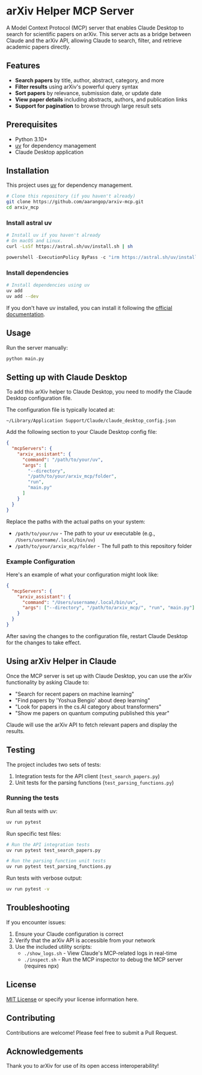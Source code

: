 # arXiv Helper MCP Server

A Model Context Protocol (MCP) server that enables Claude Desktop to search for
scientific papers on arXiv. This server acts as a bridge between Claude and the
arXiv API, allowing Claude to search, filter, and retrieve academic papers
directly.

## Features

- **Search papers** by title, author, abstract, category, and more
- **Filter results** using arXiv's powerful query syntax
- **Sort papers** by relevance, submission date, or update date
- **View paper details** including abstracts, authors, and publication links
- **Support for pagination** to browse through large result sets

## Prerequisites

- Python 3.10+
- [uv](https://github.com/astral-sh/uv) for dependency management
- Claude Desktop application

## Installation

This project uses [uv](https://github.com/astral-sh/uv) for dependency
management.

```bash
# Clone this repository (if you haven't already)
git clone https://github.com/aarangop/arxiv-mcp.git
cd arxiv_mcp
```

### Install astral uv

```bash
# Install uv if you haven't already
# On macOS and Linux.
curl -LsSf https://astral.sh/uv/install.sh | sh

```

```powershell
powershell -ExecutionPolicy ByPass -c "irm https://astral.sh/uv/install.ps1 | iex"
```

### Install dependencies

```bash
# Install dependencies using uv
uv add
uv add --dev
```

If you don't have uv installed, you can install it following the
[official documentation](https://github.com/astral-sh/uv#installation).

## Usage

Run the server manually:

```bash
python main.py
```

## Setting up with Claude Desktop

To add this arXiv helper to Claude Desktop, you need to modify the Claude
Desktop configuration file.

The configuration file is typically located at:

```
~/Library/Application Support/Claude/claude_desktop_config.json
```

Add the following section to your Claude Desktop config file:

```json
{
  "mcpServers": {
    "arxiv_assistant": {
      "command": "/path/to/your/uv",
      "args": [
        "--directory",
        "/path/to/your/arxiv_mcp/folder",
        "run",
        "main.py"
      ]
    }
  }
}
```

Replace the paths with the actual paths on your system:

- `/path/to/your/uv` - The path to your uv executable (e.g.,
  `/Users/username/.local/bin/uv`)
- `/path/to/your/arxiv_mcp/folder` - The full path to this repository folder

### Example Configuration

Here's an example of what your configuration might look like:

```json
{
  "mcpServers": {
    "arxiv_assistant": {
      "command": "/Users/username/.local/bin/uv",
      "args": ["--directory", "/path/to/arxiv_mcp/", "run", "main.py"]
    }
  }
}
```

After saving the changes to the configuration file, restart Claude Desktop for
the changes to take effect.

## Using arXiv Helper in Claude

Once the MCP server is set up with Claude Desktop, you can use the arXiv
functionality by asking Claude to:

- "Search for recent papers on machine learning"
- "Find papers by 'Yoshua Bengio' about deep learning"
- "Look for papers in the cs.AI category about transformers"
- "Show me papers on quantum computing published this year"

Claude will use the arXiv API to fetch relevant papers and display the results.

## Testing

The project includes two sets of tests:

1. Integration tests for the API client (`test_search_papers.py`)
2. Unit tests for the parsing functions (`test_parsing_functions.py`)

### Running the tests

Run all tests with uv:

```bash
uv run pytest
```

Run specific test files:

```bash
# Run the API integration tests
uv run pytest test_search_papers.py

# Run the parsing function unit tests
uv run pytest test_parsing_functions.py
```

Run tests with verbose output:

```bash
uv run pytest -v
```

## Troubleshooting

If you encounter issues:

1. Ensure your Claude configuration is correct
2. Verify that the arXiv API is accessible from your network
3. Use the included utility scripts:
   - `./show_logs.sh` - View Claude's MCP-related logs in real-time
   - `./inspect.sh` - Run the MCP inspector to debug the MCP server (requires
     npx)

## License

[MIT License](LICENSE) or specify your license information here.

## Contributing

Contributions are welcome! Please feel free to submit a Pull Request.

## Acknowledgements

Thank you to arXiv for use of its open access interoperability!
